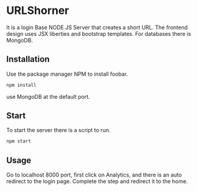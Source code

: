 # URLShorner

It is a login Base NODE JS Server that creates a short URL. The frontend design uses JSX liberties and bootstrap templates. For databases there is MongoDB.   

## Installation

Use the package manager NPM to install foobar.

```bash
npm install
```
use MongoDB at the default port.

## Start
To start the server there is a script to run.
```bash
npm start
```

## Usage

Go to localhost 8000 port, first click on Analytics, and there is an auto redirect to the login page. Complete the step and redirect it to the home.

